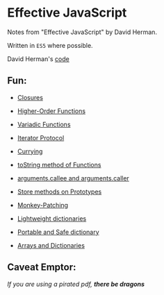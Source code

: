 # Effective JavaScript

Notes from "Effective JavaScript" by David Herman.

Written in `ES5` where possible.

David Herman's [code](https://github.com/effectivejs/code)

## Fun:

- [Closures](chapter_2/item_11.js)

- [Higher-Order Functions](chapter_3/item_19.js)

- [Variadic Functions](chapter_3/item_22.js)

- [Iterator Protocol](chapter_3/item_24.js)

- [Currying](chapter_3/item_26.js)

- [toString method of Functions](chapter_3/item_28.js)

- [arguments.callee and arguments.caller](chapter_3/item_29.js)

- [Store methods on Prototypes](chapter_4/item_34.js)

- [Monkey-Patching](chapter_4/item_42.js)

- [Lightweight dictionaries](chapter_5/item_43.js)

- [Portable and Safe dictionary](chapter_5/item_45.js)

- [Arrays and Dictionaries](chapter_5/item_46.js)

## Caveat Emptor:

*If you are using a pirated pdf,* ***there be dragons***
